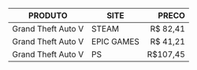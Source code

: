 |PRODUTO | SITE | PRECO | 
|:---: | --- | ---: | 
| Grand Theft Auto V|STEAM |  R$ 82,41  
| Grand Theft Auto V|EPIC GAMES  |  R$ 41,21  
| Grand Theft Auto V| PS |  R$107,45  


